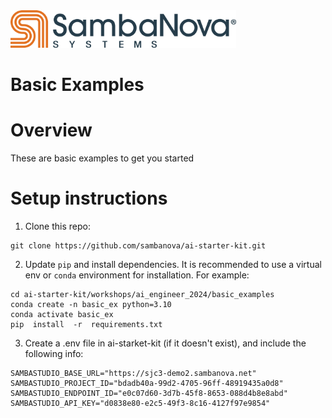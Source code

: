 <a href="https://sambanova.ai/">
<picture>
 <source media="(prefers-color-scheme: dark)" srcset="../../../images/SambaNova-light-logo-1.png" height="60">
  <img alt="SambaNova logo" src="../../../images/SambaNova-dark-logo-1.png" height="60">
</picture>
</a>

Basic Examples
====================

# Overview

These are basic examples to get you started

# Setup instructions

1. Clone this repo:
```
git clone https://github.com/sambanova/ai-starter-kit.git 
```

2. Update `pip` and install dependencies. It is recommended to use a virtual env or `conda` environment for installation. For example: 
```
cd ai-starter-kit/workshops/ai_engineer_2024/basic_examples
conda create -n basic_ex python=3.10
conda activate basic_ex
pip  install  -r  requirements.txt
```

3. Create a .env file in ai-starket-kit (if it doesn't exist), and include the following info:
```
SAMBASTUDIO_BASE_URL="https://sjc3-demo2.sambanova.net"
SAMBASTUDIO_PROJECT_ID="bdadb40a-99d2-4705-96ff-48919435a0d8"
SAMBASTUDIO_ENDPOINT_ID="e0c07d60-3d7b-45f8-8653-088d4b8e8abd"
SAMBASTUDIO_API_KEY="d0838e80-e2c5-49f3-8c16-4127f97e9854"
```